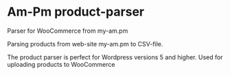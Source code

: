 # Am-Pm product-parser
Parser for WooCommerce from my-am.pm


Parsing products from web-site my-am.pm to CSV-file.

The product parser is perfect for Wordpress versions 5 and higher. Used for uploading products to WooCommerce
